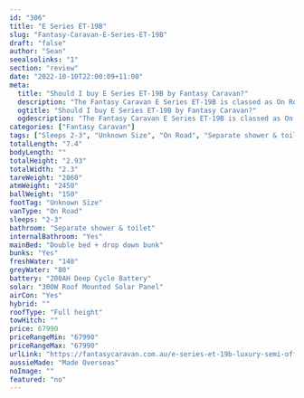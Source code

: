 ```yaml
---
id: "306"
title: "E Series ET-19B"
slug: "Fantasy-Caravan-E-Series-ET-19B"
draft: "false"
author: "Sean"
seealsolinks: "1"
section: "review"
date: "2022-10-10T22:00:09+11:00"
meta:
  title: "Should I buy E Series ET-19B by Fantasy Caravan?"
  description: "The Fantasy Caravan E Series ET-19B is classed as On Road, and sleeps 2-3 people. It is Made Overseas and comes in at Unknown Size. It generally has Separate shower & toilet."
  ogtitle: "Should I buy E Series ET-19B by Fantasy Caravan?"
  ogdescription: "The Fantasy Caravan E Series ET-19B is classed as On Road, and sleeps 2-3 people. It is Made Overseas and comes in at Unknown Size. It generally has Separate shower & toilet."
categories: ["Fantasy Caravan"]
tags: ["Sleeps 2-3", "Unknown Size", "On Road", "Separate shower & toilet", "Full height", "60 - 70k", "Made Overseas"]
totalLength: "7.4"
bodyLength: ""
totalHeight: "2.93"
totalWidth: "2.3"
tareWeight: "2060"
atmWeight: "2450"
ballWeight: "150"
footTag: "Unknown Size"
vanType: "On Road"
sleeps: "2-3"
bathroom: "Separate shower & toilet"
internalBathroom: "Yes"
mainBed: "Double bed + drop down bunk"
bunks: "Yes"
freshWater: "140"
greyWater: "80"
battery: "200AH Deep Cycle Battery"
solar: "300W Roof Mounted Solar Panel"
airCon: "Yes"
hybrid: ""
roofType: "Full height"
towHitch: ""
price: 67990
priceRangeMin: "67990"
priceRangeMax: "67990"
urlLink: "https://fantasycaravan.com.au/e-series-et-19b-luxury-semi-off-road-caravan-with-bunkand-ensuite/"
aussieMade: "Made Overseas"
noImage: ""
featured: "no"
---
```

